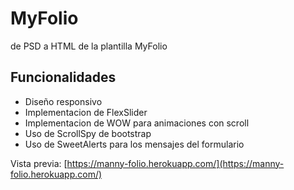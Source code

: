 # MyFolio
de PSD a HTML de la plantilla MyFolio

## Funcionalidades
* Diseño responsivo
* Implementacion de FlexSlider
* Implementacion de WOW para animaciones con scroll
* Uso de ScrollSpy de bootstrap
* Uso de SweetAlerts para los mensajes del formulario

Vista previa: [https://manny-folio.herokuapp.com/](https://manny-folio.herokuapp.com/)
